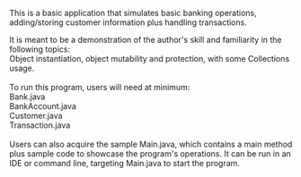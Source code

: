 This is a basic application that simulates basic banking operations, adding/storing customer information plus handling transactions.

It is meant to be a demonstration of the author's skill and familiarity in the following topics: </br>
Object instantiation, object mutability and protection, with some Collections usage.</br>
</br>
To run this program, users will need at minimum:</br>
Bank.java</br>
BankAccount.java</br>
Customer.java</br>
Transaction.java</br>
</br>
Users can also acquire the sample Main.java, which contains a main method plus sample code to showcase the program's operations.
It can be run in an IDE or command line, targeting Main.java to start the program.
